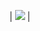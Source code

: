 

| ![](http://github-profile-summary-cards.vercel.app/api/cards/profile-details?username=marcio72&theme=chartreuse_dark) |


